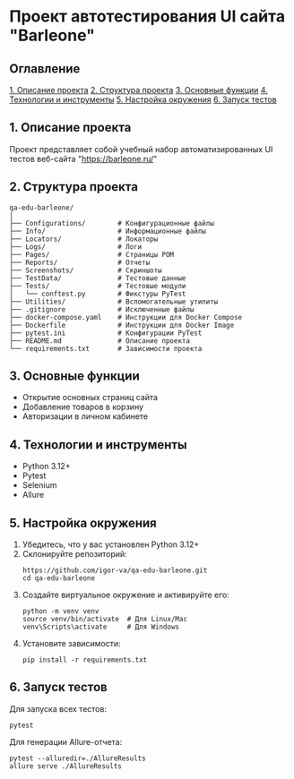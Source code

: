 # Проект автотестирования UI сайта "Barleone"


## Оглавление
[1. Описание проекта](#1-описание-проекта)
[2. Структура проекта](#2-структура-проекта)
[3. Основные функции](#3-основные-функции)
[4. Технологии и инструменты](#4-технологии-и-инструменты)
[5. Настройка окружения](#5-настройка-окружения)
[6. Запуск тестов](#6-запуск-тестов)


## 1. Описание проекта
Проект представляет собой учебный набор автоматизированных UI тестов веб-сайта "https://barleone.ru/"


## 2. Структура проекта
```
qa-edu-barleone/
│
├── Configurations/        # Конфигурационные файлы
├── Info/                  # Информационные файлы
├── Locators/              # Локаторы
├── Logs/                  # Логи
├── Pages/                 # Страницы POM
├── Reports/               # Отчеты
├── Screenshots/           # Скриншоты
├── TestData/              # Тестовые данные
├── Tests/                 # Тестовые модули
│   └── conftest.py        # Фикстуры PyTest
├── Utilities/             # Вспомогательные утилиты
├── .gitignore             # Исключенные файлы
├── docker-compose.yaml    # Инструкции для Docker Compose
├── Dockerfile             # Инструкции для Docker Image
├── pytest.ini             # Конфигурации PyTest
├── README.md              # Описание проекта
└── requirements.txt       # Зависимости проекта
```


## 3. Основные функции
- Открытие основных страниц сайта
- Добавление товаров в корзину
- Авторизации в личном кабинете


## 4. Технологии и инструменты
- Python 3.12+
- Pytest
- Selenium
- Allure


## 5. Настройка окружения
1. Убедитесь, что у вас установлен Python 3.12+
2. Склонируйте репозиторий:
   ```
   https://github.com/igor-va/qa-edu-barleone.git
   cd qa-edu-barleone
   ```
3. Создайте виртуальное окружение и активируйте его:
   ```
   python -m venv venv
   source venv/bin/activate  # Для Linux/Mac
   venv\Scripts\activate     # Для Windows
   ```
4. Установите зависимости:
   ```
   pip install -r requirements.txt
   ```


## 6. Запуск тестов
Для запуска всех тестов:
```
pytest
```

Для генерации Allure-отчета:
```
pytest --alluredir=./AllureResults
allure serve ./AllureResults
```

